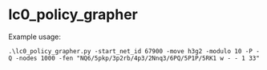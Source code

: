 # lc0_policy_grapher

Example usage:

```
.\lc0_policy_grapher.py -start_net_id 67900 -move h3g2 -modulo 10 -P -Q -nodes 1000 -fen "NQ6/5pkp/3p2rb/4p3/2Nnq3/6PQ/5P1P/5RK1 w - - 1 33"
```
